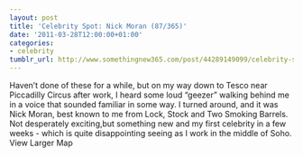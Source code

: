 ```yaml
---
layout: post
title: 'Celebrity Spot: Nick Moran (87/365)'
date: '2011-03-28T12:00:00+01:00'
categories:
- celebrity
tumblr_url: http://www.somethingnew365.com/post/44289149099/celebrity-spot-nick-moran-87365
---
```


Haven’t done of these for a while, but on my way down to Tesco near Piccadilly Circus after work, I heard some loud “geezer” walking behind me in a voice that sounded familiar in some way. I turned around, and it was Nick Moran, best known to me from Lock, Stock and Two Smoking Barrels.
Not desperately exciting,but something new and my first celebrity in a few weeks - which is quite disappointing seeing as I work in the middle of Soho.
View Larger Map
